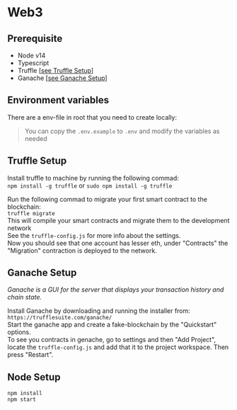 # Web3

## Prerequisite

- Node v14
- Typescript
- Truffle [[see Truffle Setup](#truffle-setup)]
- Ganache [[see Ganache Setup](#ganache-setup)]

## Environment variables

There are a env-file in root that you need to create locally:
> You can copy the `.env.example` to `.env` and modify the variables as needed

## Truffle Setup
Install truffle to machine by running the following commad: <br />
`npm install -g truffle` or `sudo npm install -g truffle`

Run the following commad to migrate your first smart contract to the blockchain: <br/>
`truffle migrate` <br/>
This will compile your smart contracts and migrate them to the development network <br/>
See the `truffle-config.js` for more info about the settings.<br>
Now you should see that one account has lesser eth, under "Contracts" the "Migration" contraction is deployed to the network.


## Ganache Setup
_Ganache is a GUI for the server that displays your transaction history and chain state._

Install Ganache by downloading and running the installer from: <br />
`https://trufflesuite.com/ganache/`
<br/>
Start the ganache app and create a fake-blockchain by the "Quickstart" options. <br />
To see you contracts in genache, go to settings and then "Add Project", locate the `truffle-config.js` and add that it to the project workspace. Then press "Restart". <br/>

## Node Setup

```
npm install
npm start
```
